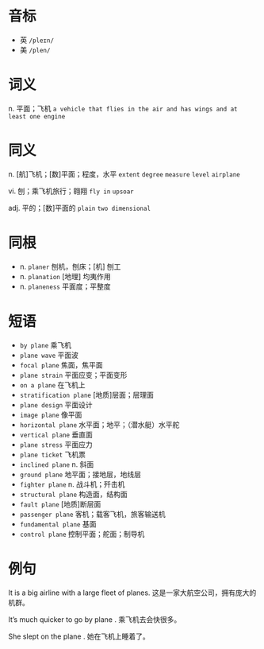 # 音标

- 英 `/pleɪn/`
- 美 `/plen/`

# 词义

n. 平面；飞机
`a vehicle that flies in the air and has wings and at least one engine`

# 同义

n. [航]飞机；[数]平面；程度，水平
`extent` `degree` `measure` `level` `airplane`

vi. 刨；乘飞机旅行；翱翔
`fly in` `upsoar`

adj. 平的；[数]平面的
`plain` `two dimensional`

# 同根

- n. `planer` 刨机，刨床；[机] 刨工
- n. `planation` [地理] 均夷作用
- n. `planeness` 平面度；平整度

# 短语

- `by plane` 乘飞机
- `plane wave` 平面波
- `focal plane` 焦面，焦平面
- `plane strain` 平面应变；平面变形
- `on a plane` 在飞机上
- `stratification plane` [地质]层面；层理面
- `plane design` 平面设计
- `image plane` 像平面
- `horizontal plane` 水平面；地平；（潜水艇）水平舵
- `vertical plane` 垂直面
- `plane stress` 平面应力
- `plane ticket` 飞机票
- `inclined plane` n. 斜面
- `ground plane` 地平面；接地层，地线层
- `fighter plane` n. 战斗机；歼击机
- `structural plane` 构造面，结构面
- `fault plane` [地质]断层面
- `passenger plane` 客机；载客飞机，旅客输送机
- `fundamental plane` 基面
- `control plane` 控制平面；舵面；制导机

# 例句

It is a big airline with a large fleet of planes.
这是一家大航空公司，拥有庞大的机群。

It’s much quicker to go by plane .
乘飞机去会快很多。

She slept on the plane .
她在飞机上睡着了。


